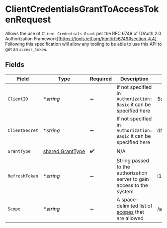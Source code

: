 # ClientCredentialsGrantToAccessTokenRequest

Allows the use of `Client Credentials Grant` per the RFC 6749 of (OAuth 2.0 Authorization Framework)[https://tools.ietf.org/html/rfc6749#section-4.4]. Following this specification will allow any tooling to be able to use this API to get an `access_token`.


## Fields

| Field                                                                                                             | Type                                                                                                              | Required                                                                                                          | Description                                                                                                       | Example                                                                                                           |
| ----------------------------------------------------------------------------------------------------------------- | ----------------------------------------------------------------------------------------------------------------- | ----------------------------------------------------------------------------------------------------------------- | ----------------------------------------------------------------------------------------------------------------- | ----------------------------------------------------------------------------------------------------------------- |
| `ClientID`                                                                                                        | **string*                                                                                                         | :heavy_minus_sign:                                                                                                | If not specified in `Authorization: Basic` it can be specified here                                               | 5clTR_MdVrrkgxw2                                                                                                  |
| `ClientSecret`                                                                                                    | **string*                                                                                                         | :heavy_minus_sign:                                                                                                | If not specified in `Authorization: Basic` it can be specified here                                               | dNC-hg7sVm22jc3g_Eogtyu0_1Mqh_4-                                                                                  |
| `GrantType`                                                                                                       | [shared.GrantType](../../../pkg/models/shared/granttype.md)                                                       | :heavy_check_mark:                                                                                                | N/A                                                                                                               |                                                                                                                   |
| `RefreshToken`                                                                                                    | **string*                                                                                                         | :heavy_minus_sign:                                                                                                | String passed to the authorization server to gain access to the system                                            | i1qxz68gu50zp4i8ceyxqogmq7y0yienm52351c6...                                                                       |
| `Scope`                                                                                                           | **string*                                                                                                         | :heavy_minus_sign:                                                                                                | A space-delimited list of [scopes](https://docs.moov.io/guides/developer-tools/api-keys/scopes/) that are allowed | /accounts.write                                                                                                   |